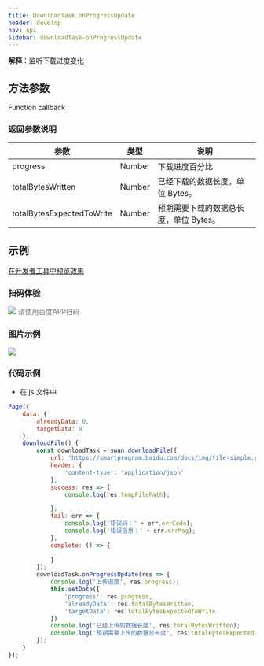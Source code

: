 ```yaml
---
title: DownloadTask.onProgressUpdate
header: develop
nav: api
sidebar: downloadTask-onProgressUpdate
---
```


 

**解释**：监听下载进度变化

 
## 方法参数 

Function callback

### 返回参数说明  

|参数 | 类型 | 说明|
|---- | ---- | ---- |
|progress   | Number  |下载进度百分比|
|totalBytesWritten   | Number  |已经下载的数据长度，单位 Bytes。|
|totalBytesExpectedToWrite   | Number  |预期需要下载的数据总长度，单位 Bytes。|

## 示例

<a href="swanide://fragment/bdedce15a8381fc4d56574519696df951572948912995" title="在开发者工具中预览效果" target="_self">在开发者工具中预览效果</a>

### 扫码体验

<div class='scan-code-container'>
    <img src="https://b.bdstatic.com/miniapp/assets/images/doc_demo/downTaskOnProgressUpdate.png" class="demo-qrcode-image" />
    <font color=#777 12px>请使用百度APP扫码</font>
</div>

###  图片示例  

<div class="m-doc-custom-examples">
    <div class="m-doc-custom-examples-correct">
        <img src="https://b.bdstatic.com/miniapp/images/downloadProcess.gif">
    </div>
    <div class="m-doc-custom-examples-correct">
        <img src=" ">
    </div>
    <div class="m-doc-custom-examples-correct">
        <img src=" ">
    </div>     
</div>

### 代码示例 
 



* 在 js 文件中

```js
Page({
    data: { 
        alreadyData: 0,
        targetData: 0
    },
    downloadFile() {      
        const downloadTask = swan.downloadFile({
            url: 'https://smartprogram.baidu.com/docs/img/file-simple.pdf',
            header: {
                'content-type': 'application/json'
            },
            success: res => {
                console.log(res.tempFilePath);

            },
            fail: err => {
                console.log('错误码：' + err.errCode);
                console.log('错误信息：' + err.errMsg);
            },
            complete: () => {
            
            }
        });
        downloadTask.onProgressUpdate(res => {
            console.log('上传进度', res.progress);
            this.setData({
                'progress': res.progress,
                'alreadyData': res.totalBytesWritten,
                'targetData': res.totalBytesExpectedToWrite
            })
            console.log('已经上传的数据长度', res.totalBytesWritten);
            console.log('预期需要上传的数据总长度', res.totalBytesExpectedToWrite);
        });
    }  
});

```